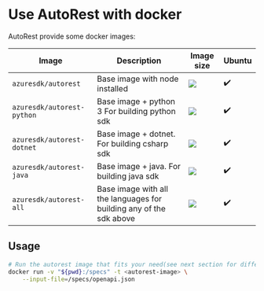# Use AutoRest with docker

AutoRest provide some docker images:

| Image                      | Description                                                         | Image size                                                             | Ubuntu             |
| -------------------------- | ------------------------------------------------------------------- | ---------------------------------------------------------------------- | ------------------ |
| `azuresdk/autorest`        | Base image with node installed                                      | ![](https://img.shields.io/docker/image-size/azuresdk/autorest)        | :heavy_check_mark: |
| `azuresdk/autorest-python` | Base image + python 3 For building python sdk                       | ![](https://img.shields.io/docker/image-size/azuresdk/autorest-python) | :heavy_check_mark: |
| `azuresdk/autorest-dotnet` | Base image + dotnet. For building csharp sdk                        | ![](https://img.shields.io/docker/image-size/azuresdk/autorest-dotnet) | :heavy_check_mark: |
| `azuresdk/autorest-java`   | Base image + java. For building java sdk                            | ![](https://img.shields.io/docker/image-size/azuresdk/autorest-java)   | :heavy_check_mark: |
| `azuresdk/autorest-all`    | Base image with all the languages for building any of the sdk above | ![](https://img.shields.io/docker/image-size/azuresdk/autorest-all)    | :heavy_check_mark: |

## Usage

```bash
# Run the autorest image that fits your need(see next section for different options) and mount the current directory to access the openapi spec there.
docker run -v "${pwd}:/specs" -t <autorest-image> \
    --input-file=/specs/openapi.json
```
